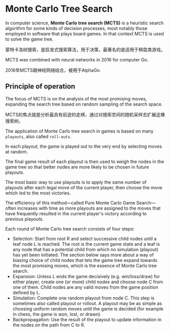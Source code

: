 # Monte Carlo Tree Search

In computer science, **Monte Carlo tree search (MCTS)** is a heuristic search algorithm for some kinds of decision processes, most notably those employed in software that plays board games. In that context MCTS is used to solve the game tree.

蒙特卡洛树搜索，是启发式搜索算法，用于决策，最著名的是适用于棋盘类游戏。

MCTS was combined with neural networks in 2016 for computer Go. 

2016年MCTS跟神经网络结合，被用于AlphaGo.

## Principle of operation

The focus of MCTS is on the analysis of the most promising moves, expanding the search tree based on random sampling of the search space.

MCTS的焦点就是分析最具有前途的走棋，通过对搜索空间的随机采样去扩展这棵搜索树。

The application of Monte Carlo tree search in games is based on many `playouts`, also called `roll-outs`.

In each playout, the game is played out to the very end by selecting moves at random. 

The final game result of each playout is then used to weigh the nodes in the game tree so that better nodes are more likely to be chosen in future playouts.

The most basic way to use playouts is to apply the same number of playouts after each legal move of the current player, then choose the move which led to the most victories.

The efficiency of this method—called Pure Monte Carlo Game Search—often increases with time as more playouts are assigned to the moves that have frequently resulted in the current player's victory according to previous playouts.

Each round of Monte Carlo tree search consists of four steps:
- Selection: Start from root R and select successive child nodes until a leaf node L is reached. The root is the current game state and a leaf is any node that has a potential child from which no simulation (playout) has yet been initiated. The section below says more about a way of biasing choice of child nodes that lets the game tree expand towards the most promising moves, which is the essence of Monte Carlo tree search.
- Expansion: Unless L ends the game decisively (e.g. win/loss/draw) for either player, create one (or more) child nodes and choose node C from one of them. Child nodes are any valid moves from the game position defined by L.
- Simulation: Complete one random playout from node C. This step is sometimes also called playout or rollout. A playout may be as simple as choosing uniform random moves until the game is decided (for example in chess, the game is won, lost, or drawn).
- Backpropagation: Use the result of the playout to update information in the nodes on the path from C to R.